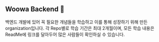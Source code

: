 ## Woowa Backend 👋

백엔드 개발에 있어 꼭 필요한 개념들을 학습하고 이를 통해 성장하기 위해 만든 organization입니다.
각 Repo별로 학습 기간은 최대 2개월이며, 모든 학습 내용은 ReadMe에 링크를 달아두어 많은 사람들이 확인하실 수 있습니다.

